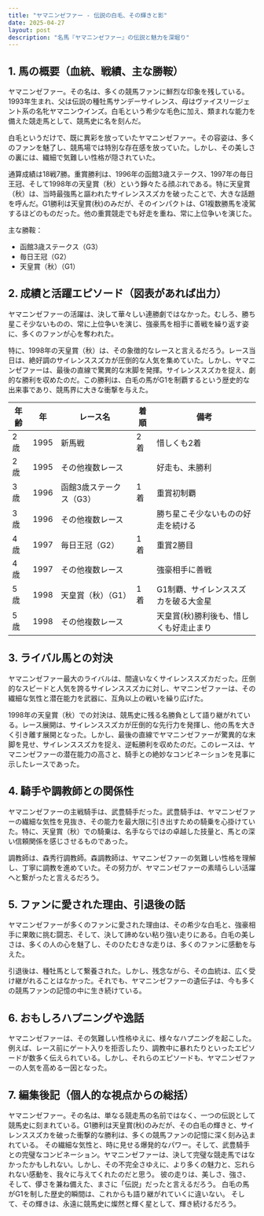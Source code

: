 ```yaml
---
title: "ヤマニンゼファー - 伝説の白毛、その輝きと影"
date: 2025-04-27
layout: post
description: "名馬『ヤマニンゼファー』の伝説と魅力を深堀り"
---
```


## 1. 馬の概要（血統、戦績、主な勝鞍）

ヤマニンゼファー。その名は、多くの競馬ファンに鮮烈な印象を残している。1993年生まれ、父は伝説の種牡馬サンデーサイレンス、母はヴァイスリージェント系の名牝ヤマニンウインズ。白毛という希少な毛色に加え、類まれな能力を備えた競走馬として、競馬史に名を刻んだ。

白毛というだけで、既に異彩を放っていたヤマニンゼファー。その容姿は、多くのファンを魅了し、競馬場では特別な存在感を放っていた。しかし、その美しさの裏には、繊細で気難しい性格が隠されていた。

通算成績は18戦7勝。重賞勝利は、1996年の函館3歳ステークス、1997年の毎日王冠、そして1998年の天皇賞（秋）という錚々たる顔ぶれである。特に天皇賞（秋）は、当時最強馬と謳われたサイレンススズカを破ったことで、大きな話題を呼んだ。G1勝利は天皇賞(秋)のみだが、そのインパクトは、G1複数勝馬を凌駕するほどのものだった。他の重賞競走でも好走を重ね、常に上位争いを演じた。

主な勝鞍：

* 函館3歳ステークス（G3）
* 毎日王冠（G2）
* 天皇賞（秋）（G1）


## 2. 成績と活躍エピソード（図表があれば出力）

ヤマニンゼファーの活躍は、決して華々しい連勝劇ではなかった。むしろ、勝ち星こそ少ないものの、常に上位争いを演じ、強豪馬を相手に善戦を繰り返す姿に、多くのファンが心を奪われた。

特に、1998年の天皇賞（秋）は、その象徴的なレースと言えるだろう。レース当日は、絶好調のサイレンススズカが圧倒的な人気を集めていた。しかし、ヤマニンゼファーは、最後の直線で驚異的な末脚を発揮。サイレンススズカを捉え、劇的な勝利を収めたのだ。この勝利は、白毛の馬がG1を制覇するという歴史的な出来事であり、競馬界に大きな衝撃を与えた。

| 年齢 | 年 | レース名             | 着順 | 備考                                      |
|------|----|----------------------|------|-------------------------------------------|
| 2歳   | 1995 | 新馬戦               | 2着   | 惜しくも2着                               |
| 2歳   | 1995 | その他複数レース       |        | 好走も、未勝利                              |
| 3歳   | 1996 | 函館3歳ステークス（G3） | 1着   | 重賞初制覇                                |
| 3歳   | 1996 | その他複数レース       |        | 勝ち星こそ少ないものの好走を続ける            |
| 4歳   | 1997 | 毎日王冠（G2）         | 1着   | 重賞2勝目                                |
| 4歳   | 1997 | その他複数レース       |        | 強豪相手に善戦                             |
| 5歳   | 1998 | 天皇賞（秋）（G1）     | 1着   | G1制覇、サイレンススズカを破る大金星        |
| 5歳   | 1998 | その他複数レース       |        | 天皇賞(秋)勝利後も、惜しくも好走止まり     |


## 3. ライバル馬との対決

ヤマニンゼファー最大のライバルは、間違いなくサイレンススズカだった。圧倒的なスピードと人気を誇るサイレンススズカに対し、ヤマニンゼファーは、その繊細な気性と潜在能力を武器に、互角以上の戦いを繰り広げた。

1998年の天皇賞（秋）での対決は、競馬史に残る名勝負として語り継がれている。レース展開は、サイレンススズカが圧倒的な先行力を発揮し、他の馬を大きく引き離す展開となった。しかし、最後の直線でヤマニンゼファーが驚異的な末脚を見せ、サイレンススズカを捉え、逆転勝利を収めたのだ。このレースは、ヤマニンゼファーの潜在能力の高さと、騎手との絶妙なコンビネーションを見事に示したレースであった。


## 4. 騎手や調教師との関係性

ヤマニンゼファーの主戦騎手は、武豊騎手だった。武豊騎手は、ヤマニンゼファーの繊細な気性を見抜き、その能力を最大限に引き出すための騎乗を心掛けていた。特に、天皇賞（秋）での騎乗は、名手ならではの卓越した技量と、馬との深い信頼関係を感じさせるものであった。

調教師は、森秀行調教師。森調教師は、ヤマニンゼファーの気難しい性格を理解し、丁寧に調教を進めていた。その努力が、ヤマニンゼファーの素晴らしい活躍へと繋がったと言えるだろう。


## 5. ファンに愛された理由、引退後の話

ヤマニンゼファーが多くのファンに愛された理由は、その希少な白毛と、強豪相手に果敢に挑む闘志、そして、決して諦めない粘り強い走りにある。白毛の美しさは、多くの人の心を魅了し、そのひたむきな走りは、多くのファンに感動を与えた。

引退後は、種牡馬として繋養された。しかし、残念ながら、その血統は、広く受け継がれることはなかった。それでも、ヤマニンゼファーの遺伝子は、今も多くの競馬ファンの記憶の中に生き続けている。


## 6. おもしろハプニングや逸話

ヤマニンゼファーは、その気難しい性格ゆえに、様々なハプニングを起こした。例えば、レース前にゲート入りを拒否したり、調教中に暴れたりといったエピソードが数多く伝えられている。しかし、それらのエピソードも、ヤマニンゼファーの人気を高める一因となった。


## 7. 編集後記（個人的な視点からの総括）

ヤマニンゼファー。その名は、単なる競走馬の名前ではなく、一つの伝説として競馬史に刻まれている。G1勝利は天皇賞(秋)のみだが、その白毛の輝きと、サイレンススズカを破った衝撃的な勝利は、多くの競馬ファンの記憶に深く刻み込まれている。  その繊細な気性と、時に見せる爆発的なパワー。そして、武豊騎手との完璧なコンビネーション。ヤマニンゼファーは、決して完璧な競走馬ではなかったかもしれない。しかし、その不完全さゆえに、より多くの魅力と、忘れられない感動を、我々に与えてくれたのだと思う。  彼の走りは、美しさ、強さ、そして、儚さを兼ね備えた、まさに「伝説」だったと言えるだろう。  白毛の馬がG1を制した歴史的瞬間は、これからも語り継がれていくに違いない。  そして、その輝きは、永遠に競馬史に燦然と輝く星として、輝き続けるだろう。
